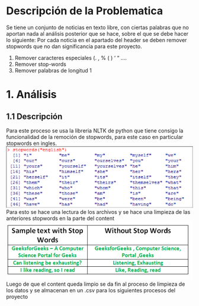 # Descripción de la Problematica
Se tiene un conjunto de noticias en texto libre, con ciertas palabras que no aportan nada al análisis posterior que se hace, sobre el que se debe hacer lo siguiente:
Por cada noticia en el apartado del header se deben remover stopwords que no dan significancia para este proyecto.
1. Remover caracteres especiales (. , % ( ) ‘ “ ….
2. Remover stop-words
3. Remover palabras de longitud 1

# 1. Análisis
## 1.1 Descripción
Para este proceso se usa la libreria NLTK de python que tiene consigo la funcionalidad de la remoción de stopwords, para este caso en particular
stopwords en ingles.
![](./stopwords.png)
Para esto se hace una lectura de los archivos y se hace una limpieza de las anteriores stopwords en la parte del content
![](./nltk.png)
Luego de que el content queda limpio se da fin al proceso de limpieza de los datos y se almacenan en un .csv para los siguientes procesos del proyecto
